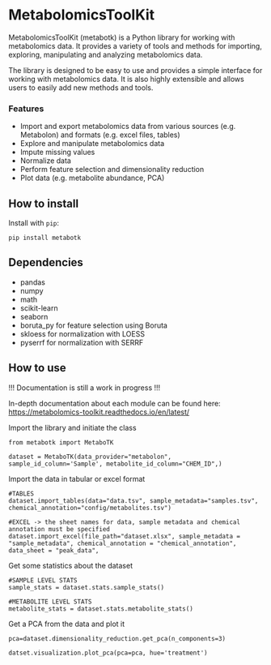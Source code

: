 # MetabolomicsToolKit
MetabolomicsToolKit (metabotk) is a Python library for working with metabolomics data. It provides a variety of tools and methods for importing, exploring, manipulating and analyzing metabolomics data.

The library is designed to be easy to use and provides a simple interface for working with metabolomics data. It is also highly extensible and allows users to easily add new methods and tools.


### Features

* Import and export metabolomics data from various sources (e.g. Metabolon) and formats (e.g. excel files, tables)
* Explore and manipulate metabolomics data
* Impute missing values
* Normalize data
* Perform feature selection and dimensionality reduction
* Plot data (e.g. metabolite abundance, PCA)


## How to install ##

Install with `pip`:

```shell
pip install metabotk
```

## Dependencies ##

* pandas
* numpy
* math
* scikit-learn
* seaborn
* boruta_py for feature selection using Boruta
* skloess for normalization with LOESS
* pyserrf for normalization with SERRF



## How to use ##

!!! Documentation is still a work in progress !!!

In-depth documentation about each module can be found here:   
https://metabolomics-toolkit.readthedocs.io/en/latest/

Import the library and initiate the class
```shell
from metabotk import MetaboTK

dataset = MetaboTK(data_provider="metabolon", sample_id_column='Sample', metabolite_id_column="CHEM_ID",)
```
Import the data in tabular or excel format
```shell
#TABLES
dataset.import_tables(data="data.tsv", sample_metadata="samples.tsv", chemical_annotation="config/metabolites.tsv")

#EXCEL -> the sheet names for data, sample metadata and chemical annotation must be specified
dataset.import_excel(file_path="dataset.xlsx", sample_metadata = "sample_metadata", chemical_annotation = "chemical_annotation", data_sheet = "peak_data",

```
Get some statistics about the dataset

```shell
#SAMPLE LEVEL STATS
sample_stats = dataset.stats.sample_stats()

#METABOLITE LEVEL STATS
metabolite_stats = dataset.stats.metabolite_stats()
```
Get a PCA from the data and plot it

```shell
pca=dataset.dimensionality_reduction.get_pca(n_components=3)

datset.visualization.plot_pca(pca=pca, hue='treatment')

```